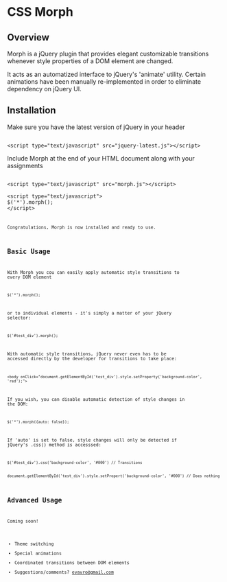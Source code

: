 CSS Morph
=========

Overview
--------

Morph is a jQuery plugin that provides elegant customizable transitions whenever style properties of a DOM element are changed.

It acts as an automatized interface to jQuery's 'animate' utility. Certain animations have been manually re-implemented in order to eliminate dependency on jQuery UI.

Installation
--------

Make sure you have the latest version of jQuery in your header

<code>
&lt;script type="text/javascript" src="jquery-latest.js"&gt;&lt;/script&gt;
</code>

Include Morph at the end of your HTML document along with your assignments

<code>
&lt;script type="text/javascript" src="morph.js"&gt;&lt;/script&gt;
</code>

<code>
&lt;script type="text/javascript"&gt;
$('*').morph();
&lt;/script&gt;
<code>


Congratulations, Morph is now installed and ready to use. 

Basic Usage
--------

With Morph you cou can easily apply automatic style transitions to every DOM element

<code>
$('*').morph();
</code>

or to individual elements - it's simply a matter of your jQuery selector:

<code>
$('#test_div').morph();
</code>

With automatic style transitions, jQuery never even has to be accessed directly by the developer for transitions to take place:

<code>
&lt;body onClick="document.getElementById('test_div').style.setProperty('background-color', 'red');"&gt;
</code>

If you wish, you can disable automatic detection of style changes in the DOM:

<code>
$('*').morph({auto: false});
</code>

If 'auto' is set to false, style changes will only be detected if jQuery's .css() method is accesssed:

<code>
$('#test_div').css('background-color', '#000') // Transitions
</code>
<code>
document.getElementById('test_div').style.setPropert('background-color', '#000') // Does nothing
</code>

Advanced Usage
-----------

Coming soon!

 - Theme switching
 - Special animations
 - Coordinated transitions between DOM elements
 - Suggestions/comments? evavro@gmail.com
